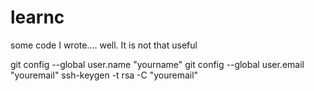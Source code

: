 # learnc

some code I wrote....
well. It is not that useful

git config --global user.name "yourname"
git config --global user.email "youremail"
ssh-keygen -t rsa -C "youremail"
